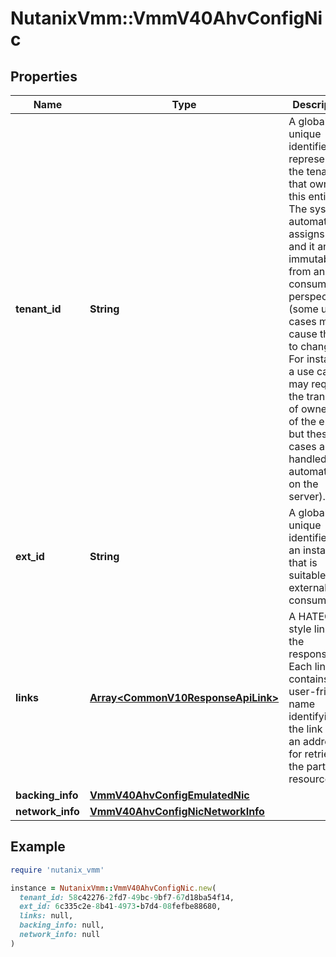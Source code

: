 # NutanixVmm::VmmV40AhvConfigNic

## Properties

| Name | Type | Description | Notes |
| ---- | ---- | ----------- | ----- |
| **tenant_id** | **String** | A globally unique identifier that represents the tenant that owns this entity. The system automatically assigns it, and it and is immutable from an API consumer perspective (some use cases may cause this Id to change - For instance, a use case may require the transfer of ownership of the entity, but these cases are handled automatically on the server).  | [optional][readonly] |
| **ext_id** | **String** | A globally unique identifier of an instance that is suitable for external consumption.  | [optional][readonly] |
| **links** | [**Array&lt;CommonV10ResponseApiLink&gt;**](CommonV10ResponseApiLink.md) | A HATEOAS style link for the response.  Each link contains a user-friendly name identifying the link and an address for retrieving the particular resource.  | [optional][readonly] |
| **backing_info** | [**VmmV40AhvConfigEmulatedNic**](VmmV40AhvConfigEmulatedNic.md) |  | [optional] |
| **network_info** | [**VmmV40AhvConfigNicNetworkInfo**](VmmV40AhvConfigNicNetworkInfo.md) |  | [optional] |

## Example

```ruby
require 'nutanix_vmm'

instance = NutanixVmm::VmmV40AhvConfigNic.new(
  tenant_id: 58c42276-2fd7-49bc-9bf7-67d18ba54f14,
  ext_id: 6c335c2e-8b41-4973-b7d4-08fefbe88680,
  links: null,
  backing_info: null,
  network_info: null
)
```

